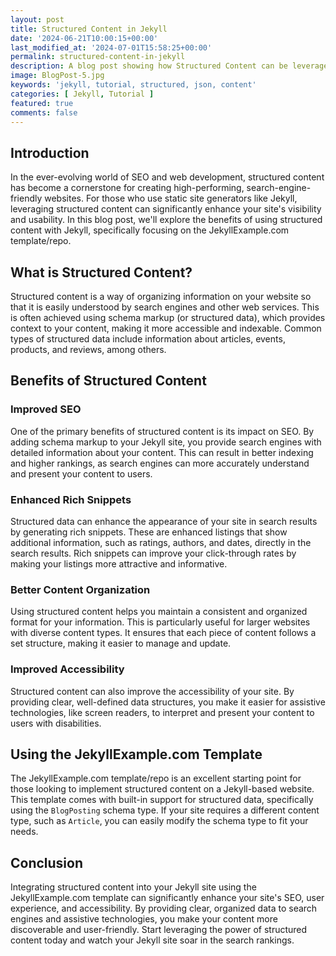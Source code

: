 ```yaml
---
layout: post
title: Structured Content in Jekyll
date: '2024-06-21T10:00:15+00:00'
last_modified_at: '2024-07-01T15:58:25+00:00'
permalink: structured-content-in-jekyll
description: A blog post showing how Structured Content can be leveraged using this JekyllExample project to help get your content out to the masses. 
image: BlogPost-5.jpg
keywords: 'jekyll, tutorial, structured, json, content'
categories: [ Jekyll, Tutorial ]
featured: true
comments: false 
---
```

## Introduction

In the ever-evolving world of SEO and web development, structured content has become a cornerstone for creating high-performing, search-engine-friendly websites. For those who use static site generators like Jekyll, leveraging structured content can significantly enhance your site's visibility and usability. In this blog post, we'll explore the benefits of using structured content with Jekyll, specifically focusing on the JekyllExample.com template/repo.

## What is Structured Content?

Structured content is a way of organizing information on your website so that it is easily understood by search engines and other web services. This is often achieved using schema markup (or structured data), which provides context to your content, making it more accessible and indexable. Common types of structured data include information about articles, events, products, and reviews, among others.

## Benefits of Structured Content

### Improved SEO

One of the primary benefits of structured content is its impact on SEO. By adding schema markup to your Jekyll site, you provide search engines with detailed information about your content. This can result in better indexing and higher rankings, as search engines can more accurately understand and present your content to users.

### Enhanced Rich Snippets

Structured data can enhance the appearance of your site in search results by generating rich snippets. These are enhanced listings that show additional information, such as ratings, authors, and dates, directly in the search results. Rich snippets can improve your click-through rates by making your listings more attractive and informative.

### Better Content Organization

Using structured content helps you maintain a consistent and organized format for your information. This is particularly useful for larger websites with diverse content types. It ensures that each piece of content follows a set structure, making it easier to manage and update.

### Improved Accessibility

Structured content can also improve the accessibility of your site. By providing clear, well-defined data structures, you make it easier for assistive technologies, like screen readers, to interpret and present your content to users with disabilities.

## Using the JekyllExample.com Template

The JekyllExample.com template/repo is an excellent starting point for those looking to implement structured content on a Jekyll-based website. This template comes with built-in support for structured data, specifically using the `BlogPosting` schema type. If your site requires a different content type, such as `Article`, you can easily modify the schema type to fit your needs.

## Conclusion

Integrating structured content into your Jekyll site using the JekyllExample.com template can significantly enhance your site's SEO, user experience, and accessibility. By providing clear, organized data to search engines and assistive technologies, you make your content more discoverable and user-friendly. Start leveraging the power of structured content today and watch your Jekyll site soar in the search rankings.
